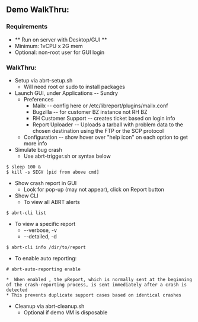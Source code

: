 ## Demo WalkThru:

### Requirements
* ** Run on server with Desktop/GUI **
* Minimum: 1vCPU x 2G mem
* Optional: non-root user for GUI login

### WalkThru:
* Setup via abrt-setup.sh
  * Will need root or sudo to install packages
* Launch GUI, under Applications -- Sundry
  * Preferences
    * Mailx -- config here or /etc/libreport/plugins/mailx.conf
    * Bugzilla -- for customer BZ instance not RH BZ
    * RH Customer Support -- creates ticket based on login info
    * Report Uploader -- Uploads a tarball with problem data to the chosen destination using the FTP or the SCP protocol
  * Configuration -- show hover over "help icon" on each option to get more info
* Simulate bug crash
  * Use abrt-trigger.sh or syntax below
```
$ sleep 100 &
$ kill -s SEGV [pid from above cmd]
```
  * Show crash report in GUI
    * Look for pop-up (may not appear), click on Report button
* Show CLI
  * To view all ABRT alerts
```
$ abrt-cli list
```
  * To view a specific report
    * --verbose, -v
    * --detailed, -d   
```
$ abrt-cli info /dir/to/report
```
  * To enable auto reporting:
```  
# abrt-auto-reporting enable
```
    *  When enabled , the μReport, which is normally sent at the beginning of the crash-reporting process, is sent immediately after a crash is detected
    * This prevents duplicate support cases based on identical crashes
* Cleanup via abrt-cleanup.sh
  * Optional if demo VM is disposable
